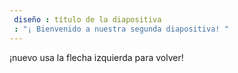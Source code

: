 ```yaml
---
 diseño : título de la diapositiva
 : "¡ Bienvenido a nuestra segunda diapositiva! "
---
```

¡nuevo
usa la flecha izquierda para volver!
